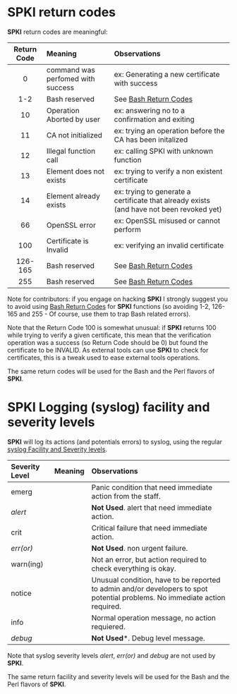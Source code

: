 [Bash Return Codes]: http://tldp.org/LDP/abs/html/exitcodes.html
[syslog Facility and Severity levels]: http://en.wikipedia.org/wiki/Syslog

# SPKI return codes

**SPKI** return codes are meaningful:

Return Code | Meaning                           | Observations
:----------:| :-------------------------------- | :-----
0           | command was perfomed with success | ex: Generating a new certificate with success
1-2         | Bash reserved                     | See [Bash Return Codes] 
10          | Operation Aborted by user         | ex: answering no to a confirmation and exiting
11          | CA not initialized                | ex: trying an operation before the CA has been initalized
12          | Illegal function call             | ex: calling SPKI with unknown function
13          | Element does not exists           | ex: trying to verify a non existent certificate
14          | Element already exists            | ex: trying to generate a certificate that already exists (and have not been revoked yet)
66          | OpenSSL error                     | ex: OpenSSL misused or cannot perform
100         | Certificate is Invalid            | ex: verifying an invalid certificate
126-165     | Bash reserved                     | See [Bash Return Codes]
255         | Bash reserved                     | See [Bash Return Codes]

Note for contributors: if you engage on hacking **SPKI** I strongly suggest you to avoid using [Bash Return Codes] for **SPKI** functions (so avoiding 1-2, 126-165 and 255 - Of course, use them to trap Bash related errors).

Note that the Return Code 100 is somewhat unusual: if **SPKI** returns 100 while trying to verify a given certificate, this mean that the verification operation was a success (so Return Code should be 0) but found the certificate to be INVALID. As external tools can use **SPKI** to check for certificates, this is a tweak used to ease external tools operations.

The same return codes will be used for the Bash and the Perl flavors of **SPKI**.

# SPKI Logging (syslog) facility and severity levels

**SPKI** will log its actions (and potentials errors) to syslog, using the regular [syslog Facility and Severity levels].

Severity Level | Meaning | Observations
:------------- | :------ | :------------ 
emerg          | | Panic condition that need immediate action from the staff.
*alert*          | | **Not Used**. alert that need immediate action.
crit           | | Critical failure that need immediate action.
*err(or)*        | | **Not Used**. non urgent failure.
warn(ing)      | | Not an error, but action required to check everything is okay.
notice         | | Unusual condition, have to be reported to admin and/or developers to spot potential problems. No immediate action required.
info           | | Normal operation message, no action requiered.
*debug*          | | **Not Used***. Debug level message.

Note that syslog severity levels *alert*, *err(or)* and *debug* are not used by **SPKI**.

The same return facility and severity levels will be used for the Bash and the Perl flavors of **SPKI**.